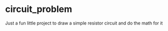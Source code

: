 # circuit_problem

Just a fun little project to draw a simple resistor circuit and do the math for it
